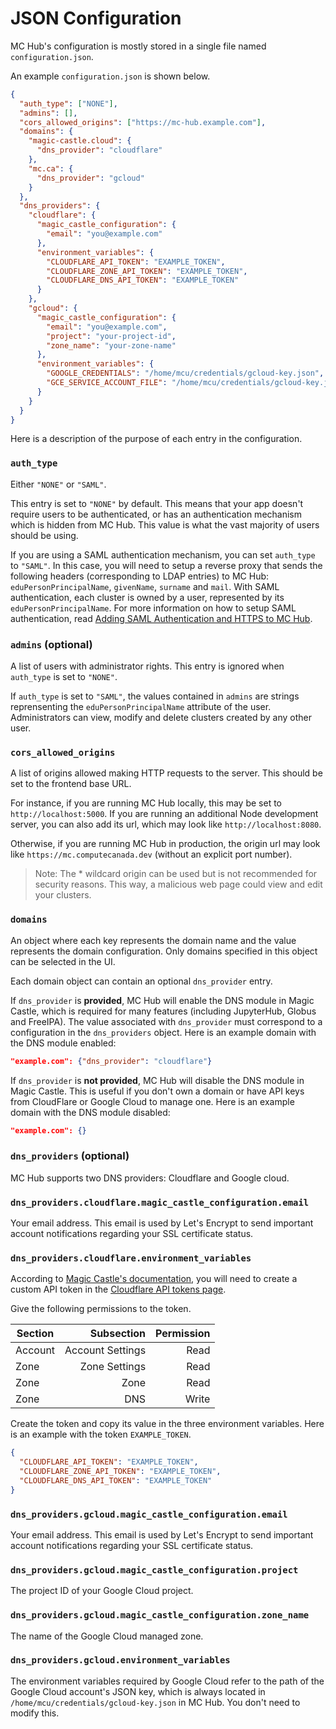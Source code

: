 # JSON Configuration

MC Hub's configuration is mostly stored in a single file named `configuration.json`.

An example `configuration.json` is shown below.

```json
{
  "auth_type": ["NONE"],
  "admins": [],
  "cors_allowed_origins": ["https://mc-hub.example.com"],
  "domains": {
    "magic-castle.cloud": {
      "dns_provider": "cloudflare"
    },
    "mc.ca": {
      "dns_provider": "gcloud"
    }
  },
  "dns_providers": {
    "cloudflare": {
      "magic_castle_configuration": {
        "email": "you@example.com"
      },
      "environment_variables": {
        "CLOUDFLARE_API_TOKEN": "EXAMPLE_TOKEN",
        "CLOUDFLARE_ZONE_API_TOKEN": "EXAMPLE_TOKEN",
        "CLOUDFLARE_DNS_API_TOKEN": "EXAMPLE_TOKEN"
      }
    },
    "gcloud": {
      "magic_castle_configuration": {
        "email": "you@example.com",
        "project": "your-project-id",
        "zone_name": "your-zone-name"
      },
      "environment_variables": {
        "GOOGLE_CREDENTIALS": "/home/mcu/credentials/gcloud-key.json",
        "GCE_SERVICE_ACCOUNT_FILE": "/home/mcu/credentials/gcloud-key.json"
      }
    }
  }
}
```

Here is a description of the purpose of each entry in the configuration.

### `auth_type`

Either `"NONE"` or `"SAML"`.

This entry is set to `"NONE"` by default. This means that your app doesn't require users to be authenticated, or has an authentication mechanism which is hidden from MC Hub. This value is what the vast majority of users should be using.

If you are using a SAML authentication mechanism, you can set `auth_type` to `"SAML"`. In this case, you will need to setup a reverse proxy that sends the following headers (corresponding to LDAP entries) to MC Hub: `eduPersonPrincipalName`, `givenName`, `surname` and `mail`. With SAML authentication, each cluster is owned by a user, represented by its `eduPersonPrincipalName`. For more information on how to setup SAML authentication, read [Adding SAML Authentication and HTTPS to MC Hub](https://github.com/ComputeCanada/mc-hub/wiki/Adding-SAML-Authentication-and-HTTPS-to-Magic-Castle-UI).

### `admins` (optional)

A list of users with administrator rights. This entry is ignored when `auth_type` is set to `"NONE"`.

If `auth_type` is set to `"SAML"`, the values contained in `admins` are strings reprensenting the `eduPersonPrincipalName` attribute of the user. Administrators can view, modify and delete clusters created by any other user.

### `cors_allowed_origins`

A list of origins allowed making HTTP requests to the server. This should be set to the frontend base URL.

For instance, if you are running MC Hub locally, this may be set to `http://localhost:5000`. If you are running an additional Node development server, you can also add its url, which may look like `http://localhost:8080`.

Otherwise, if you are running MC Hub in production, the origin url may look like `https://mc.computecanada.dev` (without an explicit port number).

> Note: The \* wildcard origin can be used but is not recommended for security reasons. This way, a malicious web page could view and edit your clusters.

### `domains`

An object where each key represents the domain name and the value represents the domain configuration. Only domains specified in this object can be selected in the UI.

Each domain object can contain an optional `dns_provider` entry.

If `dns_provider` is **provided**, MC Hub will enable the DNS module in Magic Castle, which is required for many features (including JupyterHub, Globus and FreeIPA). The value associated with `dns_provider` must correspond to a configuration in the `dns_providers` object. Here is an example domain with the DNS module enabled:

```json
"example.com": {"dns_provider": "cloudflare"}
```

If `dns_provider` is **not provided**, MC Hub will disable the DNS module in Magic Castle. This is useful if you don't own a domain or have API keys from CloudFlare or Google Cloud to manage one. Here is an example domain with the DNS module disabled:

```json
"example.com": {}
```

### `dns_providers` (optional)

MC Hub supports two DNS providers: Cloudflare and Google cloud.

### `dns_providers.cloudflare.magic_castle_configuration.email`

Your email address. This email is used by Let's Encrypt to send important account notifications regarding your SSL certificate status.

### `dns_providers.cloudflare.environment_variables`

According to [Magic Castle's documentation](https://github.com/ComputeCanada/magic_castle/tree/master/docs#612-cloudflare-api-token), you will need to create a custom API token in the [Cloudflare API tokens page](https://dash.cloudflare.com/profile/api-tokens).

Give the following permissions to the token.

| Section |       Subsection | Permission |
| ------- | ---------------: | ---------: |
| Account | Account Settings |       Read |
| Zone    |    Zone Settings |       Read |
| Zone    |             Zone |       Read |
| Zone    |              DNS |      Write |

Create the token and copy its value in the three environment variables. Here is an example with the token `EXAMPLE_TOKEN`.

```json
{
  "CLOUDFLARE_API_TOKEN": "EXAMPLE_TOKEN",
  "CLOUDFLARE_ZONE_API_TOKEN": "EXAMPLE_TOKEN",
  "CLOUDFLARE_DNS_API_TOKEN": "EXAMPLE_TOKEN"
}
```

### `dns_providers.gcloud.magic_castle_configuration.email`

Your email address. This email is used by Let's Encrypt to send important account notifications regarding your SSL certificate status.

### `dns_providers.gcloud.magic_castle_configuration.project`

The project ID of your Google Cloud project.

### `dns_providers.gcloud.magic_castle_configuration.zone_name`

The name of the Google Cloud managed zone.

### `dns_providers.gcloud.environment_variables`

The environment variables required by Google Cloud refer to the path of the Google Cloud account's JSON key, which is always located in `/home/mcu/credentials/gcloud-key.json` in MC Hub. You don't need to modify this.
